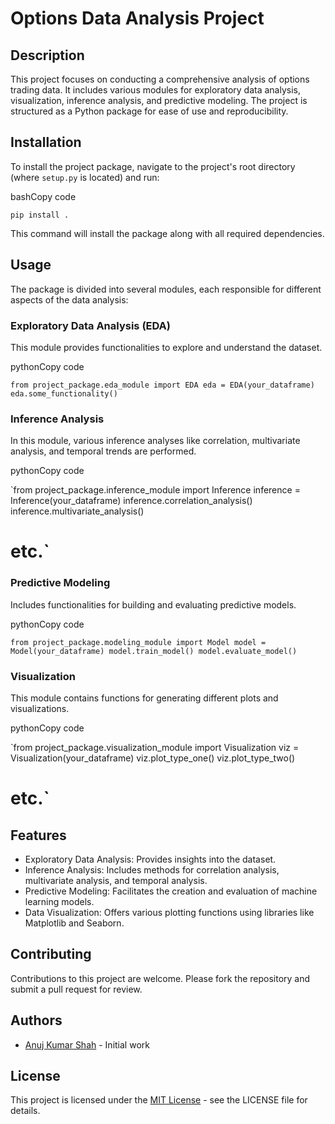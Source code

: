 Options Data Analysis Project
=============================

Description
-----------

This project focuses on conducting a comprehensive analysis of options trading data. It includes various modules for exploratory data analysis, visualization, inference analysis, and predictive modeling. The project is structured as a Python package for ease of use and reproducibility.

Installation
------------

To install the project package, navigate to the project's root directory (where `setup.py` is located) and run:

bashCopy code

`pip install .`

This command will install the package along with all required dependencies.

Usage
-----

The package is divided into several modules, each responsible for different aspects of the data analysis:

### Exploratory Data Analysis (EDA)

This module provides functionalities to explore and understand the dataset.

pythonCopy code

`from project_package.eda_module import EDA
eda = EDA(your_dataframe)
eda.some_functionality()`

### Inference Analysis

In this module, various inference analyses like correlation, multivariate analysis, and temporal trends are performed.

pythonCopy code

`from project_package.inference_module import Inference
inference = Inference(your_dataframe)
inference.correlation_analysis()
inference.multivariate_analysis()
# etc.`

### Predictive Modeling

Includes functionalities for building and evaluating predictive models.

pythonCopy code

`from project_package.modeling_module import Model
model = Model(your_dataframe)
model.train_model()
model.evaluate_model()`

### Visualization

This module contains functions for generating different plots and visualizations.

pythonCopy code

`from project_package.visualization_module import Visualization
viz = Visualization(your_dataframe)
viz.plot_type_one()
viz.plot_type_two()
# etc.`

Features
--------

-   Exploratory Data Analysis: Provides insights into the dataset.
-   Inference Analysis: Includes methods for correlation analysis, multivariate analysis, and temporal analysis.
-   Predictive Modeling: Facilitates the creation and evaluation of machine learning models.
-   Data Visualization: Offers various plotting functions using libraries like Matplotlib and Seaborn.

Contributing
------------

Contributions to this project are welcome. Please fork the repository and submit a pull request for review.

Authors
-------

-   [Anuj Kumar Shah](https://github.com/anuzz999) - Initial work

License
-------

This project is licensed under the [MIT License](https://chat.openai.com/g/g-HMNcP6w7d-data-analysis/c/LICENSE.md) - see the LICENSE file for details.
